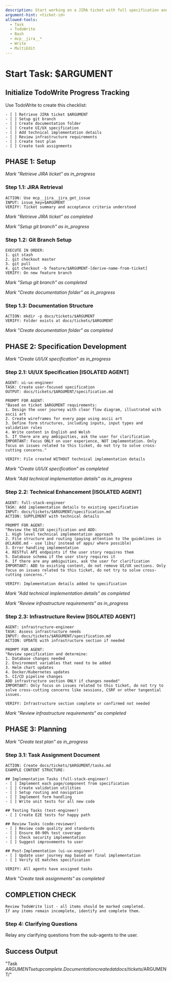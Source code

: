 ```yaml
---
description: Start working on a JIRA ticket with full specification and planning
argument-hint: <ticket-id>
allowed-tools: 
  - Task
  - TodoWrite
  - Bash
  - mcp__jira__*
  - Write
  - MultiEdit
---
```


# Start Task: $ARGUMENT

## Initialize TodoWrite Progress Tracking
Use TodoWrite to create this checklist:
```
- [ ] Retrieve JIRA ticket $ARGUMENT
- [ ] Setup git branch
- [ ] Create documentation folder
- [ ] Create UI/UX specification
- [ ] Add technical implementation details
- [ ] Review infrastructure requirements  
- [ ] Create test plan
- [ ] Create task assignments
```

## PHASE 1: Setup
*Mark "Retrieve JIRA ticket" as in_progress*

### Step 1.1: JIRA Retrieval
```
ACTION: Use mcp__jira__jira_get_issue
INPUT: issue_key=$ARGUMENT
VERIFY: Ticket summary and acceptance criteria understood
```
*Mark "Retrieve JIRA ticket" as completed*

*Mark "Setup git branch" as in_progress*

### Step 1.2: Git Branch Setup
```
EXECUTE IN ORDER:
1. git stash
2. git checkout master  
3. git pull
4. git checkout -b feature/$ARGUMENT-[derive-name-from-ticket]
VERIFY: On new feature branch
```
*Mark "Setup git branch" as completed*

*Mark "Create documentation folder" as in_progress*

### Step 1.3: Documentation Structure
```
ACTION: mkdir -p docs/tickets/$ARGUMENT
VERIFY: Folder exists at docs/tickets/$ARGUMENT
```
*Mark "Create documentation folder" as completed*

## PHASE 2: Specification Development
*Mark "Create UI/UX specification" as in_progress*

### Step 2.1: UI/UX Specification [ISOLATED AGENT]
```
AGENT: ui-ux-engineer
TASK: Create user-focused specification
OUTPUT: docs/tickets/$ARGUMENT/specification.md

PROMPT FOR AGENT:
"Based on ticket $ARGUMENT requirements:
1. Design the user journey with clear flow diagram, illustrated with ascii art
2. Create wireframes for every page using ascii art
3. Define form structures, including inputs, input types and validation rules
4. Write content in English and Welsh
5. If there are any ambiguities, ask the user for clarification
IMPORTANT: Focus ONLY on user experience, NOT implementation. Only focus on issues related to this ticket, do not try to solve cross-cutting concerns."

VERIFY: File created WITHOUT technical implementation details
```
*Mark "Create UI/UX specification" as completed*

*Mark "Add technical implementation details" as in_progress*

### Step 2.2: Technical Enhancement [ISOLATED AGENT]
```
AGENT: full-stack-engineer  
TASK: Add implementation details to existing specification
INPUT: docs/tickets/$ARGUMENT/specification.md
ACTION: SUPPLEMENT with technical details

PROMPT FOR AGENT:
"Review the UI/UX specification and ADD:
1. High level technical implementation approach
2. File structure and routing (paying attention to the guidelines in @CLAUDE.md - use libs/ instead of apps/ where possible)
3. Error handling implementation
4. RESTful API endpoints if the user story requires them
5. Database schema if the user story requires it
6. If there are any ambiguities, ask the user for clarification
IMPORTANT: ADD to existing content, do not remove UI/UX sections. Only focus on issues related to this ticket, do not try to solve cross-cutting concerns."

VERIFY: Implementation details added to specification
```
*Mark "Add technical implementation details" as completed*

*Mark "Review infrastructure requirements" as in_progress*

### Step 2.3: Infrastructure Review [ISOLATED AGENT]
```
AGENT: infrastructure-engineer
TASK: Assess infrastructure needs
INPUT: docs/tickets/$ARGUMENT/specification.md
ACTION: UPDATE with infrastructure section if needed

PROMPT FOR AGENT:
"Review specification and determine:
1. Database changes needed
2. Environment variables that need to be added
3. Helm chart updates
4. Docker/Kubernetes updates
5. CI/CD pipeline changes
ADD infrastructure section ONLY if changes needed"
IMPORTANT: Only focus on issues related to this ticket, do not try to solve cross-cutting concerns like sessions, CSRF or other tangential issues.

VERIFY: Infrastructure section complete or confirmed not needed
```
*Mark "Review infrastructure requirements" as completed*

## PHASE 3: Planning
*Mark "Create test plan" as in_progress*

### Step 3.1: Task Assignment Document
```
ACTION: Create docs/tickets/$ARGUMENT/tasks.md
EXAMPLE CONTENT STRUCTURE:

## Implementation Tasks (full-stack-engineer)
- [ ] Implement each page/component from specification
- [ ] Create validation utilities
- [ ] Setup routing and navigation
- [ ] Implement form handling
- [ ] Write unit tests for all new code

## Testing Tasks (test-engineer)  
- [ ] Create E2E tests for happy path

## Review Tasks (code-reviewer)
- [ ] Review code quality and standards
- [ ] Ensure 80-90% test coverage
- [ ] Check security implementation
- [ ] Suggest improvements to user

## Post-Implementation (ui-ux-engineer)
- [ ] Update user journey map based on final implementation
- [ ] Verify UI matches specification

VERIFY: All agents have assigned tasks
```
*Mark "Create task assignments" as completed*

## COMPLETION CHECK
```
Review TodoWrite list - all items should be marked completed.
If any items remain incomplete, identify and complete them.
```

### Step 4: Clarifying Questions

Relay any clarifying questions from the sub-agents to the user.

## Success Output
"Task $ARGUMENT setup complete. Documentation created at docs/tickets/$ARGUMENT/"